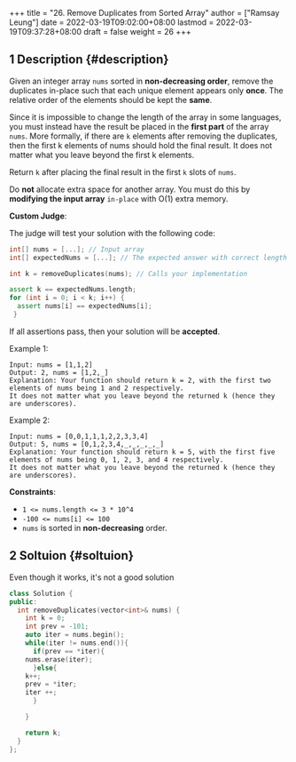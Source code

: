 +++
title = "26. Remove Duplicates from Sorted Array"
author = ["Ramsay Leung"]
date = 2022-03-19T09:02:00+08:00
lastmod = 2022-03-19T09:37:28+08:00
draft = false
weight = 26
+++

## <span class="section-num">1</span> Description {#description}

Given an integer array `nums` sorted in **non-decreasing order**, remove the duplicates in-place such that each unique element appears only **once**. The relative order of the elements should be kept the **same**.

Since it is impossible to change the length of the array in some languages, you must instead have the result be placed in the **first part** of the array `nums`. More formally, if there are `k` elements after removing the duplicates, then the first k elements of nums should hold the final result. It does not matter what you leave beyond the first k elements.

Return `k` after placing the final result in the first `k` slots of `nums`.

Do **not** allocate extra space for another array. You must do this by **modifying the input array** `in-place` with O(1) extra memory.

**Custom Judge**:

The judge will test your solution with the following code:

```c++
int[] nums = [...]; // Input array
int[] expectedNums = [...]; // The expected answer with correct length

int k = removeDuplicates(nums); // Calls your implementation

assert k == expectedNums.length;
for (int i = 0; i < k; i++) {
  assert nums[i] == expectedNums[i];
 }
```

If all assertions pass, then your solution will be **accepted**.

Example 1:

```text
Input: nums = [1,1,2]
Output: 2, nums = [1,2,_]
Explanation: Your function should return k = 2, with the first two elements of nums being 1 and 2 respectively.
It does not matter what you leave beyond the returned k (hence they are underscores).
```

Example 2:

```text
Input: nums = [0,0,1,1,1,2,2,3,3,4]
Output: 5, nums = [0,1,2,3,4,_,_,_,_,_]
Explanation: Your function should return k = 5, with the first five elements of nums being 0, 1, 2, 3, and 4 respectively.
It does not matter what you leave beyond the returned k (hence they are underscores).
```

**Constraints**:

-   `1 <= nums.length <= 3 * 10^4`
-   `-100 <= nums[i] <= 100`
-   `nums` is sorted in **non-decreasing** order.


## <span class="section-num">2</span> Soltuion {#soltuion}

Even though it works, it's not a good solution

```c++
class Solution {
public:
  int removeDuplicates(vector<int>& nums) {
    int k = 0;
    int prev = -101;
    auto iter = nums.begin();
    while(iter != nums.end()){
      if(prev == *iter){
	nums.erase(iter);
      }else{
	k++;
	prev = *iter;
	iter ++;
      }

    }

    return k;
  }
};
```
